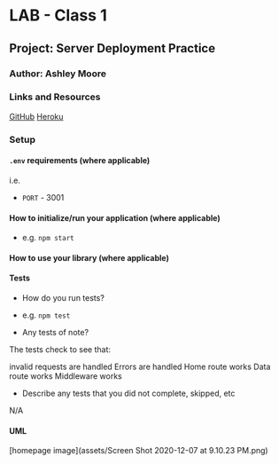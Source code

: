 # LAB - Class 1

## Project: Server Deployment Practice

### Author: Ashley Moore

### Links and Resources

[GitHub](https://github.com/mooream2291/server-deployment-practice)
[Heroku](https://dashboard.heroku.com/apps/amoore-server-deploy-dev/deploy/github)

### Setup

#### `.env` requirements (where applicable)

i.e.

- `PORT` - 3001

#### How to initialize/run your application (where applicable)

- e.g. `npm start`

#### How to use your library (where applicable)

#### Tests

- How do you run tests?

- e.g. `npm test`

- Any tests of note?

The tests check to see that:

invalid requests are handled
Errors are handled
Home route works
Data route works
Middleware works

- Describe any tests that you did not complete, skipped, etc

N/A

#### UML

[homepage image](assets/Screen Shot 2020-12-07 at 9.10.23 PM.png)


